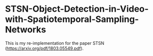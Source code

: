 # STSN-Object-Detection-in-Video-with-Spatiotemporal-Sampling-Networks
This is my re-implementation for the paper STSN (https://arxiv.org/pdf/1803.05549.pdf).
